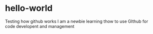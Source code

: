 # hello-world
Testing how github works
I am a newbie learning thow to use GIthub for code developent and management
